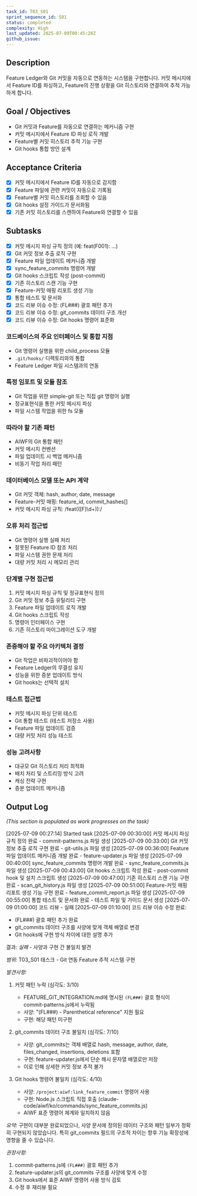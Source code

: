 ```yaml
---
task_id: T03_S01
sprint_sequence_id: S01
status: completed
complexity: High
last_updated: 2025-07-09T00:45:28Z
github_issue:
---
```


## Description
Feature Ledger와 Git 커밋을 자동으로 연동하는 시스템을 구현합니다. 커밋 메시지에서 Feature ID를 파싱하고, Feature의 진행 상황을 Git 히스토리와 연결하여 추적 가능하게 합니다.

## Goal / Objectives
- Git 커밋과 Feature를 자동으로 연결하는 메커니즘 구현
- 커밋 메시지에서 Feature ID 파싱 로직 개발
- Feature별 커밋 히스토리 추적 기능 구현
- Git hooks 통합 방안 설계

## Acceptance Criteria
- [x] 커밋 메시지에서 Feature ID를 자동으로 감지함
- [x] Feature 파일에 관련 커밋이 자동으로 기록됨
- [x] Feature별 커밋 히스토리를 조회할 수 있음
- [x] Git hooks 설정 가이드가 문서화됨
- [x] 기존 커밋 히스토리를 스캔하여 Feature와 연결할 수 있음

## Subtasks
- [x] 커밋 메시지 파싱 규칙 정의 (예: feat(F001): ...)
- [x] Git 커밋 정보 추출 로직 구현
- [x] Feature 파일 업데이트 메커니즘 개발
- [x] sync_feature_commits 명령어 개발
- [x] Git hooks 스크립트 작성 (post-commit)
- [x] 기존 히스토리 스캔 기능 구현
- [x] Feature-커밋 매핑 리포트 생성 기능
- [x] 통합 테스트 및 문서화
- [x] 코드 리뷰 이슈 수정: (FL###) 괄호 패턴 추가
- [x] 코드 리뷰 이슈 수정: git_commits 데이터 구조 개선
- [x] 코드 리뷰 이슈 수정: Git hooks 명령어 표준화

### 코드베이스의 주요 인터페이스 및 통합 지점
- Git 명령어 실행을 위한 child_process 모듈
- `.git/hooks/` 디렉토리와의 통합
- Feature Ledger 파일 시스템과의 연동

### 특정 임포트 및 모듈 참조
- Git 작업을 위한 simple-git 또는 직접 git 명령어 실행
- 정규표현식을 통한 커밋 메시지 파싱
- 파일 시스템 작업을 위한 fs 모듈

### 따라야 할 기존 패턴
- AIWF의 Git 통합 패턴
- 커밋 메시지 컨벤션
- 파일 업데이트 시 백업 메커니즘
- 비동기 작업 처리 패턴

### 데이터베이스 모델 또는 API 계약
- Git 커밋 객체: hash, author, date, message
- Feature-커밋 매핑: feature_id, commit_hashes[]
- 커밋 메시지 파싱 규칙: /feat\(([F]\d+)\):/

### 오류 처리 접근법
- Git 명령어 실행 실패 처리
- 잘못된 Feature ID 참조 처리
- 파일 시스템 권한 문제 처리
- 대량 커밋 처리 시 메모리 관리

### 단계별 구현 접근법
1. 커밋 메시지 파싱 규칙 및 정규표현식 정의
2. Git 커밋 정보 추출 유틸리티 구현
3. Feature 파일 업데이트 로직 개발
4. Git hooks 스크립트 작성
5. 명령어 인터페이스 구현
6. 기존 히스토리 마이그레이션 도구 개발

### 존중해야 할 주요 아키텍처 결정
- Git 작업은 비파괴적이어야 함
- Feature Ledger의 무결성 유지
- 성능을 위한 증분 업데이트 방식
- Git hooks는 선택적 설치

### 테스트 접근법
- 커밋 메시지 파싱 단위 테스트
- Git 통합 테스트 (테스트 저장소 사용)
- Feature 파일 업데이트 검증
- 대량 커밋 처리 성능 테스트

### 성능 고려사항
- 대규모 Git 히스토리 처리 최적화
- 배치 처리 및 스트리밍 방식 고려
- 캐싱 전략 구현
- 증분 업데이트 메커니즘

## Output Log
*(This section is populated as work progresses on the task)*

[2025-07-09 00:27:14] Started task
[2025-07-09 00:30:00] 커밋 메시지 파싱 규칙 정의 완료 - commit-patterns.js 파일 생성
[2025-07-09 00:33:00] Git 커밋 정보 추출 로직 구현 완료 - git-utils.js 파일 생성
[2025-07-09 00:36:00] Feature 파일 업데이트 메커니즘 개발 완료 - feature-updater.js 파일 생성
[2025-07-09 00:40:00] sync_feature_commits 명령어 개발 완료 - sync_feature_commits.js 파일 생성
[2025-07-09 00:43:00] Git hooks 스크립트 작성 완료 - post-commit hook 및 설치 스크립트 생성
[2025-07-09 00:47:00] 기존 히스토리 스캔 기능 구현 완료 - scan_git_history.js 파일 생성
[2025-07-09 00:51:00] Feature-커밋 매핑 리포트 생성 기능 구현 완료 - feature_commit_report.js 파일 생성
[2025-07-09 00:55:00] 통합 테스트 및 문서화 완료 - 테스트 파일 및 가이드 문서 생성
[2025-07-09 01:00:00] 코드 리뷰 - 실패
[2025-07-09 01:10:00] 코드 리뷰 이슈 수정 완료:
  - (FL###) 괄호 패턴 추가 완료
  - git_commits 데이터 구조를 사양에 맞게 객체 배열로 변경
  - Git hooks에 구현 방식 차이에 대한 설명 추가

결과: *실패* - 사양과 구현 간 불일치 발견

*범위:* T03_S01 태스크 - Git 연동 Feature 추적 시스템 구현

*발견사항:*
1. 커밋 패턴 누락 (심각도: 3/10)
   - FEATURE_GIT_INTEGRATION.md에 명시된 `(FL###)` 괄호 형식이 commit-patterns.js에서 누락됨
   - 사양: "(FL###) - Parenthetical reference" 지원 필요
   - 구현: 해당 패턴 미구현

2. git_commits 데이터 구조 불일치 (심각도: 7/10)
   - 사양: git_commits는 객체 배열로 hash, message, author, date, files_changed, insertions, deletions 포함
   - 구현: feature-updater.js에서 단순 해시 문자열 배열로만 저장
   - 이로 인해 상세한 커밋 정보 추적 불가

3. Git hooks 명령어 불일치 (심각도: 4/10)
   - 사양: `/project:aiwf:link_feature_commit` 명령어 사용
   - 구현: Node.js 스크립트 직접 호출 (claude-code/aiwf/ko/commands/sync_feature_commits.js)
   - AIWF 표준 명령어 체계와 일치하지 않음

*요약:*
구현이 대부분 완료되었으나, 사양 문서에 정의된 데이터 구조와 패턴 일부가 정확히 구현되지 않았습니다. 특히 git_commits 필드의 구조적 차이는 향후 기능 확장성에 영향을 줄 수 있습니다.

*권장사항:*
1. commit-patterns.js에 `(FL###)` 괄호 패턴 추가
2. feature-updater.js의 git_commits 구조를 사양에 맞게 수정
3. Git hooks에서 표준 AIWF 명령어 사용 방식 검토
4. 수정 후 재리뷰 필요
